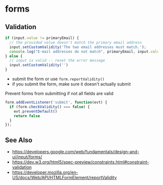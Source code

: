 # forms

## Validation
```js
if (input.value != primaryEmail) {
  // the provided value doesn't match the primary email address
  input.setCustomValidity('The two email addresses must match.');
  console.log("E-mail addresses do not match", primaryEmail, input.value)
} else {
  // input is valid -- reset the error message
  input.setCustomValidity('')
}
```

- submit the form or use `form.reportValidity()`
- if you submit the form, make sure it doesn't actually submit

Prevent forms from submitting if not all fields are valid
```js
form.addEventListener('submit', function(evt) {
  if (form.checkValidity() === false) {
    evt.preventDefault()
    return false
  }
});
```

## See Also
- https://developers.google.com/web/fundamentals/design-and-ui/input/forms/
- https://dev.w3.org/html5/spec-preview/constraints.html#constraint-validation
- https://developer.mozilla.org/en-US/docs/Web/API/HTMLFormElement/reportValidity
